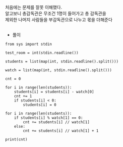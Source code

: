 처음에는 문제를 잘못 이해했다.  
알고보니 총감독관은 무조건 1명이 들어가고 총 감독관을  
제외한 나머지 사람들을 부감독관으로 나누고 몫을 더해준다  



##
* 풀이
```
from sys import stdin

test_room = int(stdin.readline())

students = list(map(int, stdin.readline().split()))

watch = list(map(int, stdin.readline().split()))

cnt = 0

for i in range(len(students)):
    students[i] = students[i] - watch[0]
    cnt += 1
    if students[i] < 0:
        students[i] = 0

for i in range(len(students)):
    if students[i] % watch[1] == 0:
        cnt += students[i] // watch[1]
    else:
        cnt += students[i] // watch[1] + 1

print(cnt)
```
